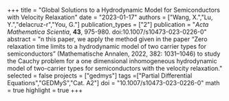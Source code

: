 +++
title = "Global Solutions to a Hydrodynamic Model for Semiconductors with Velocity Relaxation"
date = "2023-01-17"
authors = ["Wang, X.","Lu, Y.","delacruz-r","You, G."]
publication_types = ["2"]
publication = "*Acta Mathematica Scientia*, **43**, 975-980. doi:10.1007/s10473-023-0226-0"
abstract = "n this paper, we apply the method given in the paper “Zero relaxation time limits to a hydrodynamic model of two carrier types for semiconductors” (Mathematische Annalen, 2022, 382: 1031–1046) to study the Cauchy problem for a one dimensional inhomogeneous hydrodynamic model of two-carrier types for semiconductors with the velocity relaxation."
selected = false
projects = ["gedmys"]
tags =["Partial Differential Equations","GEDMyS","Cat. A2"]
doi = "10.1007/s10473-023-0226-0"
math = true
highlight = true
+++

